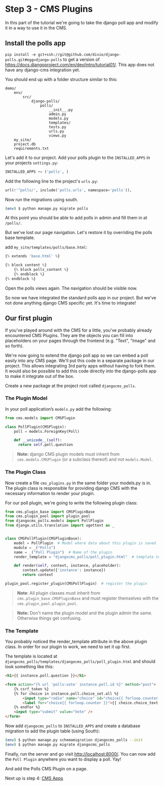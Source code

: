Step 3 - CMS Plugins
====================

In this part of the tutorial we're going to take the django poll app and modify it in a way to use it in the CMS.


Install the polls app
---------------------

``pip install -e git+ssh://git@github.com/divio/django-polls.git#egg=django-polls`` to get a version of <https://docs.djangoproject.com/en/dev/intro/tutorial01/>. This app does not have any django-cms integration yet.

You should end up with a folder structure similar to this:

```
demo/
    env/
        src/
            django-polls/
                polls/
                    __init__.py
                    admin.py
                    models.py
                    templates/
                    tests.py
                    urls.py
                    views.py
    my_site/
    project.db
    requirements.txt
```

Let's add it to our project. Add your polls plugin to the `INSTALLED_APPS` in your projects `settings.py`:

```python
INSTALLED_APPS += ('polls', )
```

Add the following line to the project's `urls.py`:

```python
url(r'^polls/', include('polls.urls', namespace='polls')),
```

Now run the migrations using south.

```bash
(env) $ python manage.py migrate polls
```

At this point you should be able to add polls in admin and fill them in at `/polls/`.

But we've lost our page navigation. Let's restore it by overriding the polls base template.

add ``my_site/templates/polls/base.html``:

```python
{% extends 'base.html' %}

{% block content %}
    {% block polls_content %}
    {% endblock %}
{% endblock %}
```

Open the polls views again. The navigation should be visible now.

So now we have integrated the standard polls app in our project. But we've not done anything django CMS specific yet. It's time to integrate!


Our first plugin
----------------

If you've played around with the CMS for a little, you've probably already encountered CMS Plugins. They are the objects you can fill into placeholders on your pages through the frontend (e.g. "Text", "Image" and so forth).

We're now going to extend the django poll app so we can embed a poll easily into any CMS page. We'll put this code in a separate package in our project. This allows integrating 3rd party apps without having to fork them. It would also be possible to add this code directly into the django-polls app to make it integrate out of the box.

Create a new package at the project root called ``djangocms_polls``.

### The Plugin Model

In your poll application’s `models.py` add the following:

```python
from cms.models import CMSPlugin

class PollPlugin(CMSPlugin):
    poll = models.ForeignKey(Poll)

    def __unicode__(self):
      return self.poll.question
```

> **Note:** django CMS plugin models must inherit from `cms.models.CMSPlugin` (or a subclass thereof) and not `models.Model`.


### The Plugin Class
Now create a file `cms_plugins.py` in the same folder your models.py is in. The plugin class is responsible for providing django CMS with the necessary information to render your plugin.

For our poll plugin, we're going to write the following plugin class:

```python
from cms.plugin_base import CMSPluginBase
from cms.plugin_pool import plugin_pool
from djangocms_polls.models import PollPlugin
from django.utils.translation import ugettext as _


class CMSPollPlugin(CMSPluginBase):
    model = PollPlugin  # Model where data about this plugin is saved
    module = _("Polls")
    name = _("Poll Plugin")  # Name of the plugin
    render_template = "djangocms_polls/poll_plugin.html"  # template to render the plugin with

    def render(self, context, instance, placeholder):
        context.update({'instance': instance})
        return context

plugin_pool.register_plugin(CMSPollPlugin)  # register the plugin
```

> **Note**: All plugin classes must inherit from `cms.plugin_base.CMSPluginBase` and must register themselves with the `cms.plugin_pool.plugin_pool`.

> **Note:** Don't name the plugin model and the plugin admin the same. Otherwise things get confusing.


### The Template
You probably noticed the render_template attribute in the above plugin class. In order for our plugin to work, we need to set it up first.

The template is located at `djangocms_polls/templates/djangocms_polls/poll_plugin.html` and should look something like this:

```html
<h1>{{ instance.poll.question }}</h1>

<form action="{% url 'polls:vote' instance.poll.id %}" method="post">
    {% csrf_token %}
    {% for choice in instance.poll.choice_set.all %}
        <input type="radio" name="choice" id="choice{{ forloop.counter }}" value="{{ choice.id }}" />
        <label for="choice{{ forloop.counter }}">{{ choice.choice_text }}</label><br />
    {% endfor %}
    <input type="submit" value="Vote" />
</form>
```

Now add ``djangocms_polls`` to ``INSTALLED_APPS`` and create a database migration to add the plugin table (using South):

```bash
(env) $ python manage.py schemamigration djangocms_polls --init
(env) $ python manage.py migrate djangocms_polls
```

Finally, run the server and go visit <http://localhost:8000/>. You can now add the ``Poll Plugin`` anywhere you want to display a poll. Yay!


And add the Polls CMS Plugin on a page.


Next up is step 4: [CMS Apps](https://github.com/Chive/djangocms-tutorial/blob/master/Step%204%20-%20CMS%20Apps.md)
